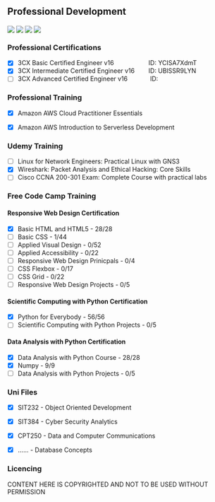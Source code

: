 ## Professional Development

<!-- Repo Stats -->
<img align="center" src="https://img.shields.io/github/commit-activity/m/CrashOverrideProductions/ProfessionalDevelopment"> <img align="center" src="https://img.shields.io/github/last-commit/CrashOverrideProductions/ProfessionalDevelopment"> <img align="center" src="https://img.shields.io/github/languages/code-size/CrashOverrideProductions/ProfessionalDevelopment"> <img align="center" src="https://img.shields.io/github/directory-file-count/CrashOverrideProductions/ProfessionalDevelopment">

### Professional Certifications
- [X] 3CX Basic Certified Engineer v16 &nbsp;&nbsp;&nbsp;&nbsp;&nbsp;&nbsp;&nbsp;&nbsp;&nbsp;&nbsp;&nbsp;&nbsp;&nbsp;&nbsp;&nbsp;&nbsp;&nbsp;&nbsp; ID: YCISA7XdmT
- [X] 3CX Intermediate Certified Engineer v16 &nbsp;&nbsp;&nbsp;&nbsp;&nbsp;&nbsp; ID: UBlSSR9LYN 
- [ ] 3CX Advanced Certified Engineer v16 &nbsp;&nbsp;&nbsp;&nbsp;&nbsp;&nbsp;&nbsp;&nbsp;&nbsp;&nbsp;&nbsp; ID:  

<!-- Professional Training without Certifications -->
### Professional Training
- [X] Amazon AWS Cloud Practitioner Essentials
- [X] Amazon AWS Introduction to Serverless Development


<!-- Other Training -->
### Udemy Training
- [ ] Linux for Network Engineers: Practical Linux with GNS3
- [X] Wireshark: Packet Analysis and Ethical Hacking: Core Skills
- [ ] Cisco CCNA 200-301 Exam: Complete Course with practical labs

### Free Code Camp Training
#### Responsive Web Design Certification
- [X] Basic HTML and HTML5 - 28/28
- [ ] Basic CSS - 1/44
- [ ] Applied Visual Design - 0/52
- [ ] Applied Accessibility - 0/22
- [ ] Responsive Web Design Prinicpals - 0/4
- [ ] CSS Flexbox - 0/17
- [ ] CSS Grid - 0/22
- [ ] Responsive Web Design Projects - 0/5

#### Scientific Computing with Python Certification
- [X] Python for Everybody - 56/56
- [ ] Scientific Computing with Python Projects - 0/5

#### Data Analysis with Python Certification
- [X] Data Analysis with Python Course - 28/28
- [X] Numpy - 9/9
- [ ] Data Analysis with Python Projects - 0/5

<!-- Deakin Unit List -->
### Uni Files
- [X] SIT232 - Object Oriented Development
- [X] SIT384 - Cyber Security Analytics
- [X] CPT250 - Data and Computer Communications
- [X] ...... - Database Concepts


<!-- Licencing Always at the Bottom -->
### Licencing 

CONTENT HERE IS COPYRIGHTED AND NOT TO BE USED WITHOUT PERMISSION
